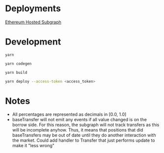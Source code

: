 # Deployments

[Ethereum Hosted Subgraph](https://thegraph.com/hosted-service/subgraph/papercliplabs/compound-v3?selected=logs)

# Development

```bash
yarn
```

```bash
yarn codegen
```

```bash
yarn build
```

```bash
yarn deploy --access-token <access_token>
```

# Notes

-   All percentages are represented as decimals in [0.0, 1.0]
-   baseTransfer will not emit any events if all value changed is on the borrow side. For this reason, the subgraph will not track transfers as this will be incomplete anyhow. Thus, it means that positions that did baseTransfers may be out of date until they do another interaction with the market. Could add handler to Transfer that just performs update to make it "less wrong"
